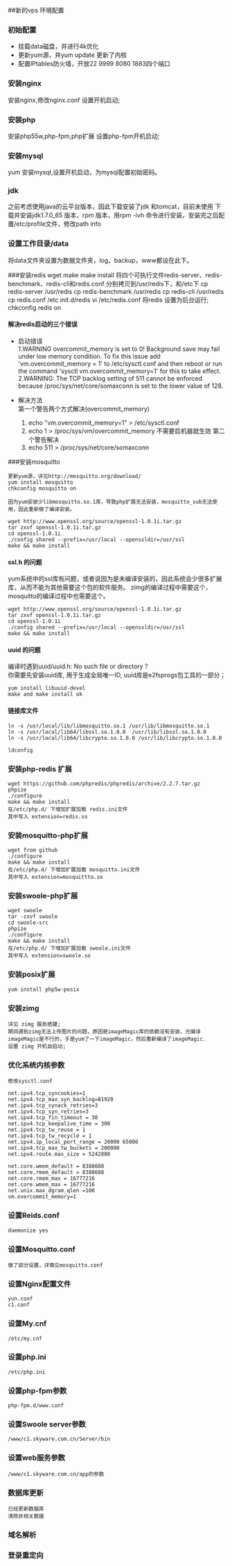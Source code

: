 ##新的vps 环境配置

### 初始配置
- 挂载data磁盘，并进行4k优化
- 更新yum源，并yum update 更新了内核
- 配置IPtables防火墙，开放22 9999 8080 1883四个端口

### 安装nginx
  安装nginx,修改nginx.conf
  设置开机启动;
  
### 安装php

  安装php55w,php-fpm,php扩展
  设置php-fpm开机启动;
  
### 安装mysql
  yum 安装mysql,设置开机启动，为mysql配置初始密码。
  
### jdk
  之前考虑使用java的云平台版本，因此下载安装了jdk 和tomcat，目前未使用
  下载并安装jdk1.7.0_65 版本，rpm 版本，用rpm -ivh 命令进行安装，安装完之后配置/etc/profile文件，修改path info

### 设置工作目录/data
将data文件夹设置为数据文件夹，log，backup，www都设在此下。

###安装redis
    wget
    make
    make install
    将四个可执行文件redis-server、redis-benchmark、redis-cli和redis.conf 分别拷贝到/usr/redis下，和/etc下
	  cp redis-server  /usr/redis
	  cp redis-benchmark /usr/redis
	  cp redis-cli  /usr/redis
	  cp redis.conf  /etc
    init.d/redis
    vi /etc/redis.conf 将redis 设置为后台运行;
    chkconfig redis on
#### 解决redis启动的三个错误
- 启动错误  
    1.WARNING overcommit_memory is set to 0! Background save may fail under low memory condition. To fix this issue add 'vm.overcommit_memory = 1' to /etc/sysctl.conf and then reboot or run the command 'sysctl vm.overcommit_memory=1' for this to take effect.  
    2.WARNING: The TCP backlog setting of 511 cannot be enforced because /proc/sys/net/core/somaxconn is set to the lower value of 128.
    
- 解决方法  
    第一个警告两个方式解决(overcommit_memory)
    1. echo "vm.overcommit_memory=1" > /etc/sysctl.conf
    2. echo 1 > /proc/sys/vm/overcommit_memory  不需要启机器就生效
    第二个警告解决
    1. echo 511 > /proc/sys/net/core/somaxconn

###安装mosquitto

    更新yum源，详见http://mosquitto.org/download/
    yum install mosquitto
    chkconfig mosquitto on
    
    因为yum安装少libmosquitto.so.1库，导致php扩展无法安装，mosquitto_sub无法使用，因此重新做了编译安装。

    wget http://www.openssl.org/source/openssl-1.0.1i.tar.gz
	tar zxvf openssl-1.0.1i.tar.gz
	cd openssl-1.0.1i
	./config shared --prefix=/usr/local --openssldir=/usr/ssl
	make && make install 
	
#### ssl.h 的问题
yum系统中的ssl库有问题，或者说因为是未编译安装的，因此系统会少很多扩展库，从而不能为其他需要这个包的软件服务。
zimg的编译过程中需要这个，mosquitto的编译过程中也需要这个。

	wget http://www.openssl.org/source/openssl-1.0.1i.tar.gz
	tar zxvf openssl-1.0.1i.tar.gz
	cd openssl-1.0.1i
	./config shared --prefix=/usr/local --openssldir=/usr/ssl
	make && make install 
	
#### uuid 的问题
编译时遇到uuid/uuid.h: No such file or directory？  
你需要先安装uuid库, 用于生成全局唯一ID, uuid库是e2fsprogs包工具的一部分；

	yum install libuuid-devel
    make and make install ok
    
#### 链接库文件

	ln -s /usr/local/lib/libmosquitto.so.1 /usr/lib/libmosquitto.so.1
	ln -s /usr/local/lib64/libssl.so.1.0.0  /usr/lib/libssl.so.1.0.0
	ln -s /usr/local/lib64/libcrypto.so.1.0.0 /usr/lib/libcrypto.so.1.0.0
	
	ldconfig 

### 安装php-redis 扩展
    
    wget https://github.com/phpredis/phpredis/archive/2.2.7.tar.gz
    phpize
    ./configure
    make && make install
    在/etc/php.d/ 下增加扩展加载 redis.ini文件
    其中写入 extension=redis.so

### 安装mosquitto-php扩展
	wget from github
	./configure
	make && make install
    在/etc/php.d/ 下增加扩展加载 mosquitto.ini文件
    其中写入 extension=mosquittto.so
	
### 安装swoole-php扩展
    wget swoole
    tar -zxvf swoole
    cd swoole-src
    phpize
    ./configure
    make && make install
    在/etc/php.d/ 下增加扩展加载 swoole.ini文件
    其中写入 extension=swoole.so    

### 安装posix扩展
    yum install php5w-posix
    
### 安装zimg
    详见 zimg 服务搭建;
    期间遇到zimg无法上传图片的问题，原因是imageMagic库的依赖没有安装，光编译imageMagic是不行的，于是yum了一下imageMagic，然后重新编译了imageMagic.
    设置 zimg 开机自启动;
    
### 优化系统内核参数
    修改sysctl.conf
    
    net.ipv4.tcp_syncookies=1
    net.ipv4.tcp_max_syn_backlog=81920
    net.ipv4.tcp_synack_retries=3
    net.ipv4.tcp_syn_retries=3
    net.ipv4.tcp_fin_timeout = 30
    net.ipv4.tcp_keepalive_time = 300
    net.ipv4.tcp_tw_reuse = 1
    net.ipv4.tcp_tw_recycle = 1
    net.ipv4.ip_local_port_range = 20000 65000
    net.ipv4.tcp_max_tw_buckets = 200000
    net.ipv4.route.max_size = 5242880
    
    net.core.wmem_default = 8388608
    net.core.rmem_default = 8388608
    net.core.rmem_max = 16777216
    net.core.wmem_max = 16777216
    net.unix.max_dgram_qlen =100
    vm.overcommit_memory=1
    
### 设置Reids.conf
    daemonize yes
    
### 设置Mosquitto.conf
    做了部分设置，详情见mosquitto.conf

### 设置Nginx配置文件
    yun.conf
    c1.conf

### 设置My.cnf
    /etc/my.cnf

### 设置php.ini
    /etc/php.ini

### 设置php-fpm参数
    php-fpm.d/www.conf

### 设置Swoole server参数
    /www/c1.skyware.com.cn/Server/bin

### 设置web服务参数
    /www/c1.skyware.com.cn/app的参数

### 数据库更新
    已经更新数据库
    清除非相关数据


### 域名解析
### 登录重定向


